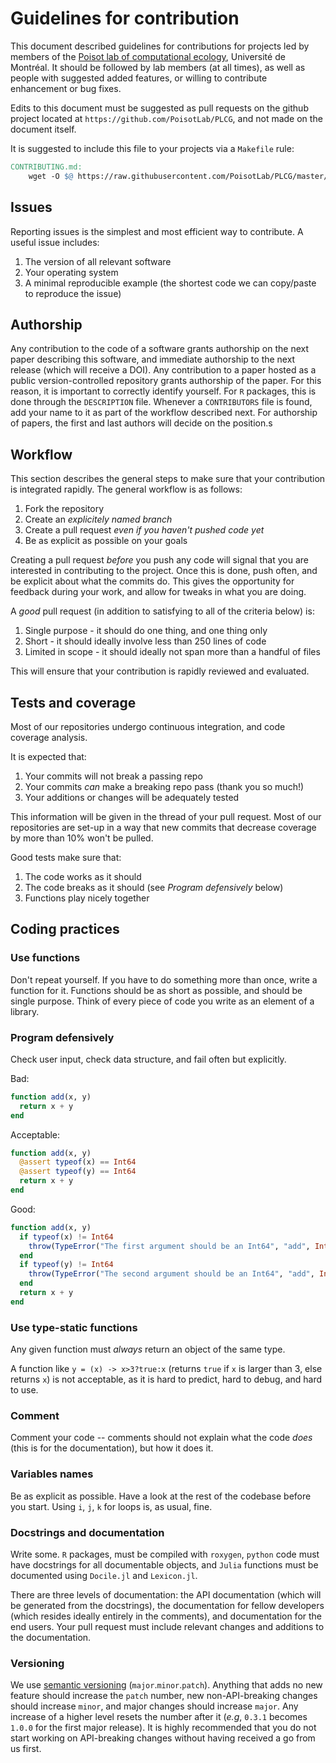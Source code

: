 # Guidelines for contribution

This document described guidelines for contributions for projects led by members
of the [Poisot lab of computational ecology][pl], Université de Montréal. It
should be followed by lab members (at all times), as well as people with
suggested added features, or willing to contribute enhancement or bug fixes.

[pl]: http://poisotlab.io/

Edits to this document must be suggested as pull requests on the github project
located at `https://github.com/PoisotLab/PLCG`, and not made on the document
itself.

It is suggested to include this file to your projects via a `Makefile` rule:

``` makefile
CONTRIBUTING.md:
	wget -O $@ https://raw.githubusercontent.com/PoisotLab/PLCG/master/README.md
```

## Issues

Reporting issues is the simplest and most efficient way to contribute. A useful
issue includes:

1. The version of all relevant software
2. Your operating system
3. A minimal reproducible example (the shortest code we can copy/paste to reproduce the issue)

## Authorship

Any contribution to the code of a software grants authorship on the next paper
describing this software, and immediate authorship to the next release (which
will receive a DOI). Any contribution to a paper hosted as a public
version-controlled repository grants authorship of the paper. For this reason,
it is important to correctly identify yourself. For `R` packages, this is done
through the `DESCRIPTION` file. Whenever a `CONTRIBUTORS` file is found, add
your name to it as part of the workflow described next. For authorship of
papers, the first and last authors will decide on the position.s

## Workflow

This section describes the general steps to make sure that your contribution is
integrated rapidly. The general workflow is as follows:

1. Fork the repository
2. Create an *explicitely named branch*
3. Create a pull request *even if you haven't pushed code yet*
4. Be as explicit as possible on your goals

Creating a pull request *before* you push any code will signal that you are
interested in contributing to the project. Once this is done, push often, and be
explicit about what the commits do. This gives the opportunity for feedback
during your work, and allow for tweaks in what you are doing.

A *good* pull request (in addition to satisfying to all of the criteria below)
is:

1. Single purpose - it should do one thing, and one thing only
2. Short - it should ideally involve less than 250 lines of code
3. Limited in scope - it should ideally not span more than a handful of files

This will ensure that your contribution is rapidly reviewed and evaluated.

## Tests and coverage

Most of our repositories undergo continuous integration, and code coverage
analysis.

It is expected that:

1. Your commits will not break a passing repo
2. Your commits *can* make a breaking repo pass (thank you so much!)
3. Your additions or changes will be adequately tested

This information will be given in the thread of your pull request. Most of our
repositories are set-up in a way that new commits that decrease coverage by more
than 10% won't be pulled.

Good tests make sure that:

1. The code works as it should
2. The code breaks as it should (see *Program defensively* below)
3. Functions play nicely together

## Coding practices

### Use functions

Don't repeat yourself. If you have to do something more than once, write a
function for it. Functions should be as short as possible, and should be single
purpose. Think of every piece of code you write as an element of a library.

### Program defensively

Check user input, check data structure, and fail often but explicitly.

Bad:
``` julia
function add(x, y)
  return x + y
end
```

Acceptable:
``` julia
function add(x, y)
  @assert typeof(x) == Int64
  @assert typeof(y) == Int64
  return x + y
end
```

Good:
``` julia
function add(x, y)
  if typeof(x) != Int64
    throw(TypeError("The first argument should be an Int64", "add", Int64, typeof(x)))
  end
  if typeof(y) != Int64
    throw(TypeError("The second argument should be an Int64", "add", Int64, typeof(y)))
  end
  return x + y
end
```

### Use type-static functions

Any given function must *always* return an object of the same type.

A function like `y = (x) -> x>3?true:x` (returns `true` if `x` is larger than 3,
else returns `x`) is not acceptable, as it is hard to predict, hard to debug,
and hard to use.

### Comment

Comment your code -- comments should not explain what the code *does* (this is
for the documentation), but how it does it.

### Variables names

Be as explicit as possible. Have a look at the rest of the codebase before you
start. Using `i`, `j`, `k` for loops is, as usual, fine.

### Docstrings and documentation

Write some. `R` packages, must be compiled with `roxygen`, `python` code must
have docstrings for all documentable objects, and `Julia` functions must be
documented using `Docile.jl` and `Lexicon.jl`.

There are three levels of documentation: the API documentation (which will be
generated from the docstrings), the documentation for fellow developers (which
resides ideally entirely in the comments), and documentation for the end users.
Your pull request must include relevant changes and additions to the
documentation.

### Versioning

We use [semantic versioning][sv] (`major`.`minor`.`patch`). Anything that adds
no new feature should increase the `patch` number, new non-API-breaking changes
should increase `minor`, and major changes should increase `major`. Any increase
of a higher level resets the number after it (*e.g*, `0.3.1` becomes `1.0.0` for
the first major release). It is highly recommended that you do not start working
on API-breaking changes without having received a go from us first.

[sv]: http://semver.org/
